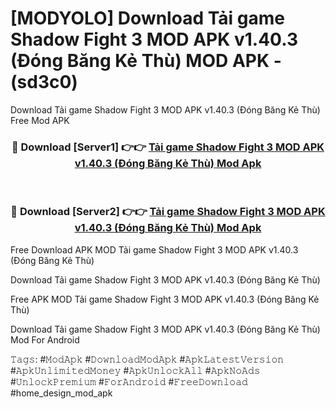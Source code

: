 # [MODYOLO] Download Tải game Shadow Fight 3 MOD APK v1.40.3 (Đóng Băng Kẻ Thù) MOD APK - (sd3c0)
Download Tải game Shadow Fight 3 MOD APK v1.40.3 (Đóng Băng Kẻ Thù) Free Mod APK

<div align="center">
<h3>🔴 Download [Server1] 👉👉 <a href="https://apk-comot.site?title=Tải_game_Shadow_Fight_3_MOD_APK_v1.40.3_(Đóng_Băng_Kẻ_Thù)">Tải game Shadow Fight 3 MOD APK v1.40.3 (Đóng Băng Kẻ Thù) Mod Apk</a></h3><br>

<h3>🔴 Download [Server2] 👉👉 <a href="https://apk-comot.site?title=Tải_game_Shadow_Fight_3_MOD_APK_v1.40.3_(Đóng_Băng_Kẻ_Thù)">Tải game Shadow Fight 3 MOD APK v1.40.3 (Đóng Băng Kẻ Thù) Mod Apk</a></h3>
</div>


Free Download APK MOD Tải game Shadow Fight 3 MOD APK v1.40.3 (Đóng Băng Kẻ Thù)

Download Tải game Shadow Fight 3 MOD APK v1.40.3 (Đóng Băng Kẻ Thù) 

Free APK MOD Tải game Shadow Fight 3 MOD APK v1.40.3 (Đóng Băng Kẻ Thù) 

Download Tải game Shadow Fight 3 MOD APK v1.40.3 (Đóng Băng Kẻ Thù) Mod For Android

𝚃𝚊𝚐𝚜: #𝙼𝚘𝚍𝙰𝚙𝚔 #𝙳𝚘𝚠𝚗𝚕𝚘𝚊𝚍𝙼𝚘𝚍𝙰𝚙𝚔 #𝙰𝚙𝚔𝙻𝚊𝚝𝚎𝚜𝚝𝚅𝚎𝚛𝚜𝚒𝚘𝚗 #𝙰𝚙𝚔𝚄𝚗𝚕𝚒𝚖𝚒𝚝𝚎𝚍𝙼𝚘𝚗𝚎𝚢 #𝙰𝚙𝚔𝚄𝚗𝚕𝚘𝚌𝚔𝙰𝚕𝚕 #𝙰𝚙𝚔𝙽𝚘𝙰𝚍𝚜 #𝚄𝚗𝚕𝚘𝚌𝚔𝙿𝚛𝚎𝚖𝚒𝚞𝚖 #𝙵𝚘𝚛𝙰𝚗𝚍𝚛𝚘𝚒𝚍 #𝙵𝚛𝚎𝚎𝙳𝚘𝚠𝚗𝚕𝚘𝚊𝚍 #home_design_mod_apk
